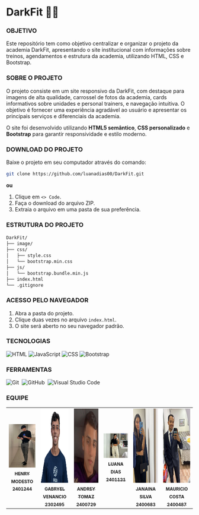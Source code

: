 # DarkFit 🏋️‍♂️

### OBJETIVO

Este repositório tem como objetivo centralizar e organizar o projeto da academia DarkFit, apresentando o site institucional com informações sobre treinos, agendamentos e estrutura da academia, utilizando HTML, CSS e Bootstrap.

### SOBRE O PROJETO

O projeto consiste em um site responsivo da DarkFit, com destaque para imagens de alta qualidade, carrossel de fotos da academia, cards informativos sobre unidades e personal trainers, e navegação intuitiva. O objetivo é fornecer uma experiência agradável ao usuário e apresentar os principais serviços e diferenciais da academia.

O site foi desenvolvido utilizando **HTML5 semântico**, **CSS personalizado** e **Bootstrap** para garantir responsividade e estilo moderno.

### DOWNLOAD DO PROJETO

Baixe o projeto em seu computador através do comando:

```bash
git clone https://github.com/luanadias00/DarkFit.git
```

**ou**

1. Clique em `<> Code`.
2. Faça o download do arquivo ZIP.
3. Extraia o arquivo em uma pasta de sua preferência.

### ESTRUTURA DO PROJETO

```text
DarkFit/
├── image/                  
├── css/
│   ├── style.css           
│   └── bootstrap.min.css   
├── js/
│   └── bootstrap.bundle.min.js
├── index.html
└── .gitignore
```

### ACESSO PELO NAVEGADOR

1. Abra a pasta do projeto.
2. Clique duas vezes no arquivo `index.html`.
3. O site será aberto no seu navegador padrão.

### TECNOLOGIAS

![HTML](https://img.shields.io/badge/HTML-0D1117?style=for-the-badge&logo=html5&logoColor=red&labelColor=0D1117)
![JavaScript](https://img.shields.io/badge/JavaScript-0D1117?style=for-the-badge&logo=javascript&logoColor=yellow&labelColor=0D1117)
![CSS](https://img.shields.io/badge/CSS-0D1117?style=for-the-badge&logo=css3&logoColor=blue&labelColor=0D1117)
![Bootstrap](https://img.shields.io/badge/Bootstrap-0D1117?style=for-the-badge&logo=bootstrap&logoColor=violet&labelColor=0D1117)



### FERRAMENTAS

![Git](https://img.shields.io/badge/Git-0D1117?style=for-the-badge&logo=Git&logoColor=white&labelColor=0D1117)&nbsp;
![GitHub](https://img.shields.io/badge/-GitHub-0D1117?style=for-the-badge&logo=github&labelColor=0D1117)&nbsp;
![Visual Studio Code](https://img.shields.io/badge/Visual_Studio_Code-0D1117?style=for-the-badge&logo=visual-studio-code&logoColor=007ACC&labelColor=0D1117)


### EQUIPE

<table align="center">
  <tr>
    <td align="center">
      <a href="https://github.com/HenryModesto" title="Github Henry">
        <img src="Pictures/HenryM.jpeg" width="180px;" heigth="200px;" alt="Foto de Henry Oliveira Modesto De Jesus"/><br>
        <sub>
          <b>HENRY MODESTO</b><br>
          <b>2401244</b>
        </sub>
      </a>
    </td>
    <td align="center">
      <a href="https://github.com/GabryelVenancio" title="Github Gabryel Venancio">
        <img src="Pictures/Cleffs.jpeg" style="width:180px; height:200px;" alt="Foto de Gabryel Venancio Cleffs do Nascimento"/><br>
        <sub>
          <b>GABRYEL VENANCIO</b><br>
          <b>2302495</b>
        </sub>
      </a>
    </td>
    <td align="center">
      <a href="https://github.com/AndreyT1224" title="Github Andrey">
        <img src="Pictures/ANDREW.jpeg" style="width:180px; height:200px;"  alt="Foto de Andrey Tomaz Silva Alves "/><br>
        <sub>
          <b>ANDREY TOMAZ</b><br>
          <b>2400729</b>
        </sub>
      </a>
    </td>
    <td align="center">
      <a href="https://github.com/luanadias00" title="Github Luana Dias">
         <img src="Pictures/Luana.jpeg" width="180px;" heigth="200px;"   alt="Foto Luana Dias"/>
    <br>
        <sub>
          <b>LUANA DIAS</b><br>
          <b>2401121</b>
        </sub>
      </a>
    </td>
     <td align="center">
      <a href="https://github.com/JanainaFi" title="Github Janaina">
        <img src="Pictures/Jana.jpeg" style="width:180px; height:200px;"  alt="Foto Janaina da Silva Figueiredo"/><br>
        <sub>
          <b>JANAINA SILVA</b><br>
          <b>2400683</b>
        </sub>
      </a>
    </td>
    <td align="center">
      <a href="https://github.com/mauricio003" title="Github Mauricio">
        <img src="Pictures/Mauricio.jpeg" style="width:180px; height:200px;"  alt="Foto Mauricio Costa"/><br>
        <sub>
          <b>MAURICIO COSTA</b><br>
          <b>2400487</b>
        </sub>
      </a>
    </td>
    
  </tr>
</table>
